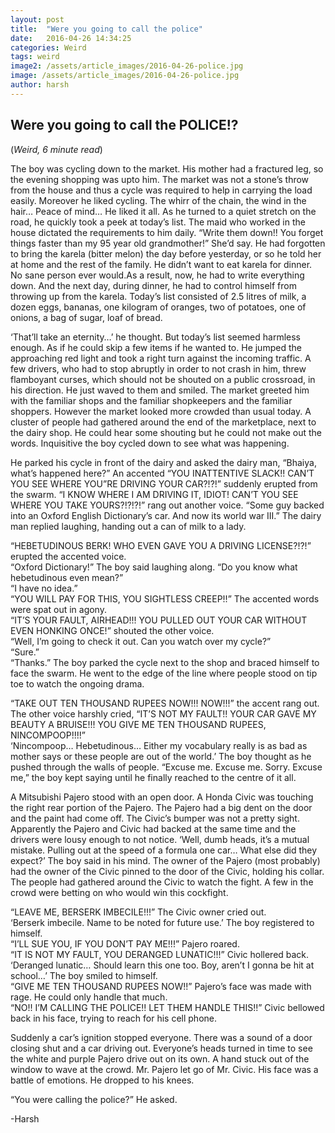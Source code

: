 ```yaml
---
layout: post
title:  "Were you going to call the police"
date:   2016-04-26 14:34:25
categories: Weird
tags: weird
image2: /assets/article_images/2016-04-26-police.jpg
image: /assets/article_images/2016-04-26-police.jpg
author: harsh
---
```

<h2>Were you going to call the POLICE!?</h2>
(<i>Weird, 6 minute read</i>)
<p>The boy was cycling down to the market. His mother had a fractured leg, so the evening shopping was upto him. The market was not a stone’s throw from the house and thus a cycle was required to help in carrying the load easily. Moreover he liked cycling. The whirr of the chain, the wind in the hair… Peace of mind… He liked it all. As he turned to a quiet stretch on the road, he quickly took a peek at today’s list. The maid who worked in the house dictated the requirements to him daily. “Write them down!! You forget things faster than my 95 year old grandmother!” She’d say. He had forgotten to bring the karela (bitter melon) the day before yesterday, or so he told her at home and the rest of the family. He didn’t want to eat karela for dinner. No sane person ever would.As a result, now, he had to write everything down. And the next day, during dinner, he had to control himself from throwing up from the karela. Today’s list consisted of 2.5 litres of milk, a dozen eggs, bananas, one kilogram of oranges, two of potatoes, one of onions, a bag of sugar, loaf of bread.</p>
<p>‘That’ll take an eternity…’ he thought. But today’s list seemed harmless enough. As if he could skip a few items if he wanted to. He jumped the approaching red light and took a right turn against the incoming traffic. A few drivers, who had to stop abruptly in order to not crash in him, threw flamboyant curses, which should not be shouted on a public crossroad, in his direction. He just waved to them and smiled. The market greeted him with the familiar shops and the familiar shopkeepers and the familiar shoppers. However the market looked more crowded than usual today. A cluster of people had gathered around the end of the marketplace, next to the dairy shop. He could hear some shouting but he could not make out the words. Inquisitive the boy cycled down to see what was happening.</p>
<p>He parked his cycle in front of the dairy and asked the dairy man, “Bhaiya, what’s happened here?” An accented “YOU INATTENTIVE SLACK!! CAN’T YOU SEE WHERE YOU”RE DRIVING YOUR CAR?!?!” suddenly erupted from the swarm. “I KNOW WHERE I AM DRIVING IT, IDIOT! CAN’T YOU SEE WHERE YOU TAKE YOURS?!?!?!” rang out another voice.
“Some guy backed into an Oxford English Dictionary’s car. And now its world war III.” The dairy man replied laughing, handing out a can of milk to a lady.</p>
<p>“HEBETUDINOUS BERK! WHO EVEN GAVE YOU A DRIVING LICENSE?!?!” erupted the accented voice.<br>
“Oxford Dictionary!” The boy said laughing along. “Do you know what hebetudinous even mean?”<br>
“I have no idea.”<br>
“YOU WILL PAY FOR THIS, YOU SIGHTLESS CREEP!!” The accented words were spat out in agony.<br>
“IT’S YOUR FAULT, AIRHEAD!!! YOU PULLED OUT YOUR CAR WITHOUT EVEN HONKING ONCE!” shouted the other voice.<br>
“Well, I’m going to check it out. Can you watch over my cycle?”<br>
“Sure.”<br>
“Thanks.” The boy parked the cycle next to the shop and braced himself to face the swarm. He went to the edge of the line where people stood on tip toe to watch the ongoing drama.</p>
<p>“TAKE OUT TEN THOUSAND RUPEES NOW!!! NOW!!!” the accent rang out.<br>
The other voice harshly cried, “IT’S NOT MY FAULT!! YOUR CAR GAVE MY BEAUTY A BRUISE!!! YOU GIVE ME TEN THOUSAND RUPEES, NINCOMPOOP!!!!”<br>
‘Nincompoop… Hebetudinous… Either my vocabulary really is as bad as mother says or these people are out of the world.’ The boy thought as he pushed through the walls of people. “Excuse me. Excuse me. Sorry. Excuse me,” the boy kept saying until he finally reached to the centre of it all.</p>
<p>A Mitsubishi Pajero stood with an open door. A Honda Civic was touching the right rear portion of the Pajero. The Pajero had a big dent on the door and the paint had come off. The Civic’s bumper was not a pretty sight. Apparently the Pajero and Civic had backed at the same time and the drivers were lousy enough to not notice. ‘Well, dumb heads, it’s a mutual mistake. Pulling out at the speed of a formula one car… What else did they expect?’ The boy said in his mind. The owner of the Pajero (most probably) had the owner of the Civic pinned to the door of the Civic, holding his collar. The people had gathered around the Civic to watch the fight. A few in the crowd were betting on who would win this cockfight.</p>
<p>“LEAVE ME, BERSERK IMBECILE!!!” The Civic owner cried out.<br>
‘Berserk imbecile. Name to be noted for future use.’ The boy registered to himself.<br>
“I’LL SUE YOU, IF YOU DON’T PAY ME!!!” Pajero roared.<br>
“IT IS NOT MY FAULT, YOU DERANGED LUNATIC!!!” Civic hollered back.<br>
‘Deranged lunatic… Should learn this one too. Boy, aren’t I gonna be hit at school…’ The boy smiled to himself.<br>
“GIVE ME TEN THOUSAND RUPEES NOW!!” Pajero’s face was made with rage. He could only handle that much.<br>
“NO!! I’M CALLING THE POLICE!! LET THEM HANDLE THIS!!” Civic bellowed back in his face, trying to reach for his cell phone.</p>
<p>Suddenly a car’s ignition stopped everyone. There was a sound of a door closing shut and a car driving out. Everyone’s heads turned in time to see the white and purple Pajero drive out on its own. A hand stuck out of the window to wave at the crowd. Mr. Pajero let go of Mr. Civic. His face was a battle of emotions. He dropped to his knees.</p>
<p>“You were calling the police?” He asked.</p>
-Harsh